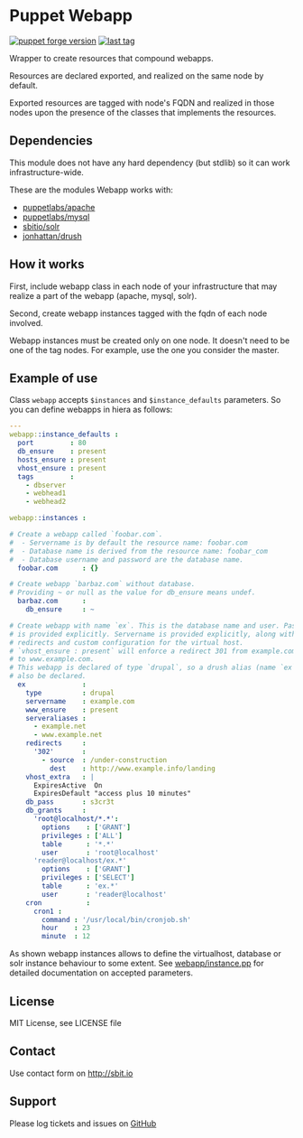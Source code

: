 # Puppet Webapp

[![puppet forge version](https://img.shields.io/puppetforge/v/sbitio/webapp.svg)](http://forge.puppetlabs.com/sbitio/webapp) [![last tag](https://img.shields.io/github/tag/sbitio/puppet-webapp.svg)](https://github.com/sbitio/puppet-webapp/tags)

Wrapper to create resources that compound webapps.

Resources are declared exported, and realized on the same node by default.

Exported resources are tagged with node's FQDN and realized in
those nodes upon the presence of the classes that implements
the resources.


## Dependencies

This module does not have any hard dependency (but stdlib) so
it can work infrastructure-wide.

These are the modules Webapp works with:

 * [puppetlabs/apache](https://forge.puppetlabs.com/puppetlabs/apache)
 * [puppetlabs/mysql](https://forge.puppetlabs.com/puppetlabs/mysql)
 * [sbitio/solr](https://github.com/sbitio/puppet-solr)
 * [jonhattan/drush](https://forge.puppetlabs.com/jonhattan/drush)


## How it works

First, include webapp class in each node of your infrastructure
that may realize a part of the webapp (apache, mysql, solr).

Second, create webapp instances tagged with the fqdn of each
node involved.

Webapp instances must be created only on one node. It doesn't need to
be one of the tag nodes. For example, use the one you consider
the master.


## Example of use

Class `webapp` accepts `$instances` and `$instance_defaults` parameters.
So you can define webapps in hiera as follows:

```yaml
---
webapp::instance_defaults :
  port         : 80
  db_ensure    : present
  hosts_ensure : present
  vhost_ensure : present
  tags         :
    - dbserver
    - webhead1
    - webhead2

webapp::instances :

# Create a webapp called `foobar.com`.
#  - Servername is by default the resource name: foobar.com
#  - Database name is derived from the resource name: foobar_com
#  - Database username and password are the database name.
  foobar.com      : {}

# Create webapp `barbaz.com` without database.
# Providing ~ or null as the value for db_ensure means undef.
  barbaz.com      :
    db_ensure     : ~

# Create webapp with name `ex`. This is the database name and user. Password
# is provided explicitly. Servername is provided explicitly, along with
# redirects and custom configuration for the virtual host.
# `vhost_ensure : present` will enforce a redirect 301 from example.com
# to www.example.com.
# This webapp is declared of type `drupal`, so a drush alias (name `ex`) will
# also be declared.
  ex              :
    type          : drupal
    servername    : example.com
    www_ensure    : present
    serveraliases :
      - example.net
      - www.example.net
    redirects     :
      '302'       :
        - source  : /under-construction
          dest    : http://www.example.info/landing
    vhost_extra   : |
      ExpiresActive  On
      ExpiresDefault "access plus 10 minutes"
    db_pass       : s3cr3t
    db_grants     :
      'root@localhost/*.*':
        options    : ['GRANT']
        privileges : ['ALL']
        table      : '*.*'
        user       : 'root@localhost'
      'reader@localhost/ex.*'
        options    : ['GRANT']
        privileges : ['SELECT']
        table      : 'ex.*'
        user       : 'reader@localhost'
    cron           :
      cron1 :
        command : '/usr/local/bin/cronjob.sh'
        hour    : 23
        minute  : 12
```

As shown webapp instances allows to define the virtualhost, database or
solr instance behaviour to some extent. See [webapp/instance.pp](https://github.com/sbitio/puppet-webapp/blob/master/manifests/instance.pp)
for detailed documentation on accepted parameters.

## License

MIT License, see LICENSE file

## Contact

Use contact form on http://sbit.io

## Support

Please log tickets and issues on [GitHub](https://github.com/sbitio/puppet-webapp)


